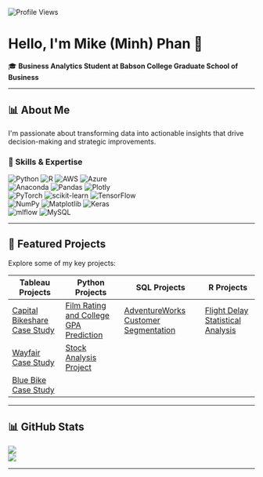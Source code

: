 ![Profile Views](https://komarev.com/ghpvc/?username=MinhPhanBabsonMSBA)

# Hello, I'm Mike (Minh) Phan 👋  
🎓 **Business Analytics Student at Babson College Graduate School of Business**  

---

## 📊 About Me  
I'm passionate about transforming data into actionable insights that drive decision-making and strategic improvements.

### 🔹 Skills & Expertise 

![Python](https://img.shields.io/badge/python-3670A0?style=for-the-badge&logo=python&logoColor=ffdd54) ![R](https://img.shields.io/badge/r-%23276DC3.svg?style=for-the-badge&logo=r&logoColor=white) ![AWS](https://img.shields.io/badge/AWS-%23FF9900.svg?style=for-the-badge&logo=amazon-aws&logoColor=white) ![Azure](https://img.shields.io/badge/azure-%230072C6.svg?style=for-the-badge&logo=microsoftazure&logoColor=white)  
![Anaconda](https://img.shields.io/badge/Anaconda-%2344A833.svg?style=for-the-badge&logo=anaconda&logoColor=white) ![Pandas](https://img.shields.io/badge/pandas-%23150458.svg?style=for-the-badge&logo=pandas&logoColor=white) ![Plotly](https://img.shields.io/badge/Plotly-%233F4F75.svg?style=for-the-badge&logo=plotly&logoColor=white)  
![PyTorch](https://img.shields.io/badge/PyTorch-%23EE4C2C.svg?style=for-the-badge&logo=PyTorch&logoColor=white) ![scikit-learn](https://img.shields.io/badge/scikit--learn-%23F7931E.svg?style=for-the-badge&logo=scikit-learn&logoColor=white) ![TensorFlow](https://img.shields.io/badge/TensorFlow-%23FF6F00.svg?style=for-the-badge&logo=TensorFlow&logoColor=white)  
![NumPy](https://img.shields.io/badge/numpy-%23013243.svg?style=for-the-badge&logo=numpy&logoColor=white) ![Matplotlib](https://img.shields.io/badge/Matplotlib-%23ffffff.svg?style=for-the-badge&logo=Matplotlib&logoColor=black) ![Keras](https://img.shields.io/badge/Keras-%23D00000.svg?style=for-the-badge&logo=Keras&logoColor=white)  
![mlflow](https://img.shields.io/badge/mlflow-%23d9ead3.svg?style=for-the-badge&logo=numpy&logoColor=blue) ![MySQL](https://img.shields.io/badge/mysql-4479A1.svg?style=for-the-badge&logo=mysql&logoColor=white)  

---

## 📂 Featured Projects  
Explore some of my key projects:  

| **Tableau Projects** | **Python Projects** | **SQL Projects** | **R Projects** |
|----------------------|--------------------|------------------|--------------|
| [Capital Bikeshare Case Study](https://github.com/MinhPhanBabsonMSBA/Bike-Share-Case-Study) | [Film Rating and College GPA Prediction](https://github.com/MinhPhanBabsonMSBA/Introduction?tab=readme-ov-file#film-label-prediction-and-college-gpa-data-analysis) | [AdventureWorks Customer Segmentation](https://github.com/MinhPhanBabsonMSBA/AdventureWorks_Customer_Segmentation) | [Flight Delay Statistical Analysis](https://github.com/MinhPhanBabsonMSBA/Flight-Delay-Stat-Analysis) |
| [Wayfair Case Study](https://github.com/MinhPhanBabsonMSBA/Wayfair-Case-study) | [Stock Analysis Project](https://github.com/MinhPhanBabsonMSBA/Stock-analysis-) | | |
| [Blue Bike Case Study](https://github.com/MinhPhanBabsonMSBA/Blue-Bike-Case-Study) | | | |

---

## 📊 GitHub Stats  
![](https://github-readme-stats.vercel.app/api?username=MinhPhanBabsonMSBA&theme=dark&hide_border=false&include_all_commits=false&count_private=false)  
![](https://github-readme-streak-stats.herokuapp.com/?user=MinhPhanBabsonMSBA&theme=dark&hide_border=false)  

---






